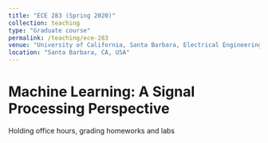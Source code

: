 ```yaml
---
title: "ECE 283 (Spring 2020)"
collection: teaching
type: "Graduate course"
permalink: /teaching/ece-283
venue: "University of California, Santa Barbara, Electrical Engineering"
location: "Santa Barbara, CA, USA"
---
```


Machine Learning: A Signal Processing Perspective
======
Holding office hours, grading homeworks and labs